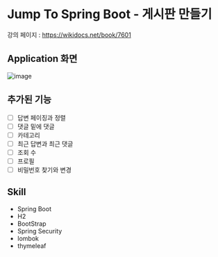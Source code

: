 # Jump To Spring Boot - 게시판 만들기 

강의 페이지 : https://wikidocs.net/book/7601


## Application 화면
![image](https://user-images.githubusercontent.com/35184909/208029693-76b1b2f2-92fa-496b-9e44-b7f502349de8.PNG)

## 추가된 기능
- [ ] 답변 페이징과 정렬
- [ ] 댓글 밑에 댓글
- [ ] 카테고리
- [ ] 최근 답변과 최근 댓글
- [ ] 조회 수
- [ ] 프로필
- [ ] 비밀번호 찾기와 변경

## Skill
* Spring Boot
* H2
* BootStrap
* Spring Security
* lombok
* thymeleaf
